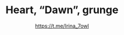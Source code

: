 ---
title: Heart, “Dawn”, grunge
description: Badge or magnet. 32 mm, handmade
author: https://t.me/Irina_7owl
cost: 3000₸
---